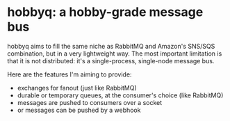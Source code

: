 # hobbyq: a hobby-grade message bus

hobbyq aims to fill the same niche as RabbitMQ and Amazon's SNS/SQS
combination, but in a very lightweight way. The most important
limitation is that it is not distributed: it's a single-process,
single-node message bus.

Here are the features I'm aiming to provide:

* exchanges for fanout (just like RabbitMQ)
* durable or temporary queues, at the consumer's choice (like RabbitMQ)
* messages are pushed to consumers over a socket
* or messages can be pushed by a webhook
